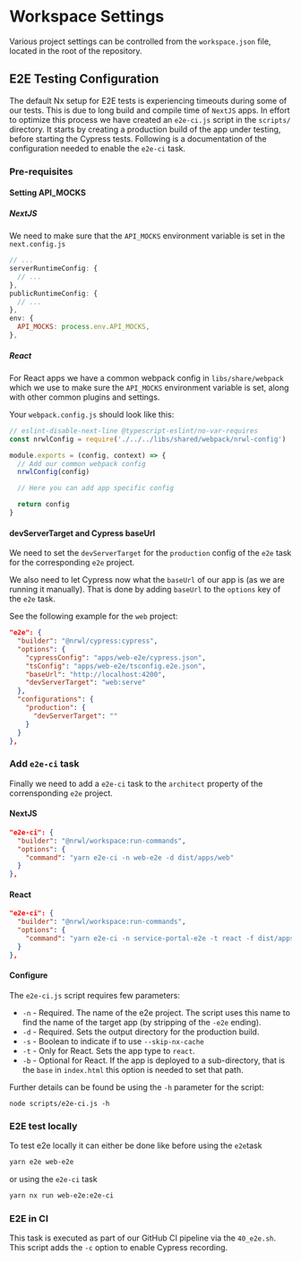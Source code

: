 # Workspace Settings

Various project settings can be controlled from the `workspace.json`
file, located in the root of the repository.

## E2E Testing Configuration

The default Nx setup for E2E tests is experiencing timeouts during some of our tests. This is due to long build and compile time of `NextJS` apps.
In effort to optimize this process we have created an `e2e-ci.js` script
in the `scripts/` directory. It starts by creating a production build
of the app under testing, before starting the Cypress tests. Following
is a documentation of the configuration needed to enable the `e2e-ci` task.

### Pre-requisites

#### Setting API_MOCKS

##### NextJS

We need to make sure that the `API_MOCKS` environment variable is set in
the `next.config.js`

```javascript
// ...
serverRuntimeConfig: {
  // ...
},
publicRuntimeConfig: {
  // ...
},
env: {
  API_MOCKS: process.env.API_MOCKS,
},
```

##### React

For React apps we have a common webpack config in `libs/share/webpack`
which we use to make sure the `API_MOCKS` environment variable is set,
along with other common plugins and settings.

Your `webpack.config.js` should look like this:

```javascript
// eslint-disable-next-line @typescript-eslint/no-var-requires
const nrwlConfig = require('./../../libs/shared/webpack/nrwl-config')

module.exports = (config, context) => {
  // Add our common webpack config
  nrwlConfig(config)

  // Here you can add app specific config

  return config
}
```

#### devServerTarget and Cypress baseUrl

We need to set the `devServerTarget` for the `production` config
of the `e2e` task for the corresponding `e2e` project.

We also need to let Cypress now what the `baseUrl` of our app is
(as we are running it manually). That is done by adding `baseUrl` to the
`options` key of the `e2e` task.

See the following example for the `web` project:

```json
"e2e": {
  "builder": "@nrwl/cypress:cypress",
  "options": {
    "cypressConfig": "apps/web-e2e/cypress.json",
    "tsConfig": "apps/web-e2e/tsconfig.e2e.json",
    "baseUrl": "http://localhost:4200",
    "devServerTarget": "web:serve"
  },
  "configurations": {
    "production": {
      "devServerTarget": ""
    }
  }
},
```

### Add `e2e-ci` task

Finally we need to add a `e2e-ci` task to the `architect` property
of the corrensponding `e2e` project.

#### NextJS

```json
"e2e-ci": {
  "builder": "@nrwl/workspace:run-commands",
  "options": {
    "command": "yarn e2e-ci -n web-e2e -d dist/apps/web"
  }
},
```

#### React

```json
"e2e-ci": {
  "builder": "@nrwl/workspace:run-commands",
  "options": {
    "command": "yarn e2e-ci -n service-portal-e2e -t react -f dist/apps/service-portal -b /minarsidur"
  }
},
```

#### Configure

The `e2e-ci.js` script requires few parameters:

- `-n` - Required. The name of the e2e project. The script uses this name to find
  the name of the target app (by stripping of the `-e2e` ending).
- `-d` - Required. Sets the output directory for the production build.
- `-s` - Boolean to indicate if to use `--skip-nx-cache`
- `-t` - Only for React. Sets the app type to `react`.
- `-b` - Optional for React. If the app is deployed to a sub-directory,
  that is the `base` in `index.html` this option is needed to
  set that path.

Further details can be found be using the `-h` parameter for the script:

```
node scripts/e2e-ci.js -h
```

### E2E test locally

To test e2e locally it can either be done like before using the `e2e`task

```bash
yarn e2e web-e2e
```

or using the `e2e-ci` task

```bash
yarn nx run web-e2e:e2e-ci
```

### E2E in CI

This task is executed as part of our GitHub CI pipeline via the `40_e2e.sh`.
This script adds the `-c` option to enable Cypress recording.

